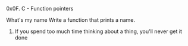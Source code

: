 0x0F. C - Function pointers

What's my name
Write a function that prints a name.
1. If you spend too much time thinking about a thing, you'll never get it done

